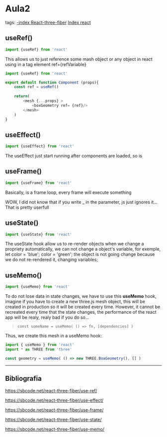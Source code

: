 # Aula2
tags: [-index React-three-fiber](-index%20React-three-fiber.md) [Index react](../../../React/Index%20react.md)

## useRef()

~~~js 
import {useRef} from 'react'
~~~

This allows us to just reference some mash object or any object in react using in a tag element ref={refVariable}

~~~js
import {useRef} from 'react'

export default function Component (props){
	const ref = useRef()
	
	return(
		<mesh {...props} >
			<boxGeometry ref= {ref}/>
		</mesh>
	)
}
~~~

## useEffect()

~~~js 
import {useEffect} from 'react'
~~~

The useEffect just start running after components are loaded, so is 

## useFrame()

~~~js 
import {useFrame} from 'react'
~~~

Basically, is a frame loop, every frame will execute something

WOW, I did not know that if you write _ in the parameter, js just ignores it... That is pretty userfull

## useState()

~~~js 
import {useState} from 'react'
~~~

The useState hook allow us to re-render objects when we change a propriety automatically, we can not change a object's variable, for exemple, let color = 'blue'; color = 'green'; the object is not going change because we do not re-rendered it, changing variables;

## useMemo()

~~~js 
import {useMemo} from 'react'
~~~

To do not lose data in state changes, we have to use this **useMemo** hook, imagine if you have to create a new three.js mesh object, this will be created in production so it will be created every time. However, it cannot be recreated every time that the state changes, the performance of the react app will be realy, realy bad if you do so...

> `const someName = useMemo( () => fn, [dependencies] )`

Thus, we create this mesh in a useMemo hook:

~~~js
import { useMemo } from 'react'
import * as THREE from 'three'

const geometry = useMemo( () => new THREE.BoxGeometry(), [] )
~~~

-----------------------------------------------
## Bibliografia

https://sbcode.net/react-three-fiber/use-ref/

https://sbcode.net/react-three-fiber/use-effect/

https://sbcode.net/react-three-fiber/use-frame/

https://sbcode.net/react-three-fiber/use-state/

https://sbcode.net/react-three-fiber/use-memo/